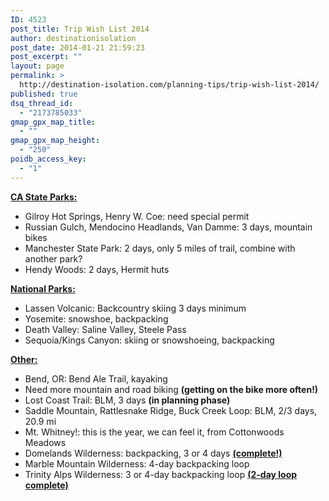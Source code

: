 ```yaml
---
ID: 4523
post_title: Trip Wish List 2014
author: destinationisolation
post_date: 2014-01-21 21:59:23
post_excerpt: ""
layout: page
permalink: >
  http://destination-isolation.com/planning-tips/trip-wish-list-2014/
published: true
dsq_thread_id:
  - "2173785033"
gmap_gpx_map_title:
  - ""
gmap_gpx_map_height:
  - "250"
poidb_access_key:
  - "1"
---
```

<strong><span style="text-decoration: underline;">CA State Parks:</span></strong>
<ul>
	<li>Gilroy Hot Springs, Henry W. Coe: need special permit</li>
	<li>Russian Gulch, Mendocino Headlands, Van Damme: 3 days, mountain bikes</li>
	<li>Manchester State Park: 2 days, only 5 miles of trail, combine with another park?</li>
	<li>Hendy Woods: 2 days, Hermit huts</li>
</ul>
<strong><span style="text-decoration: underline;">National Parks:</span></strong>
<ul>
	<li>Lassen Volcanic: Backcountry skiing 3 days minimum</li>
	<li>Yosemite: snowshoe, backpacking</li>
	<li>Death Valley: Saline Valley, Steele Pass</li>
	<li>Sequoia/Kings Canyon: skiing or snowshoeing, backpacking</li>
</ul>
<span style="text-decoration: underline;"><strong>Other:</strong></span>
<ul>
	<li>Bend, OR: Bend Ale Trail, kayaking</li>
	<li>Need more mountain and road biking <strong>(getting on the bike more often!)</strong></li>
	<li>Lost Coast Trail: BLM, 3 days <strong>(in planning phase)</strong></li>
	<li>Saddle Mountain, Rattlesnake Ridge, Buck Creek Loop: BLM, 2/3 days, 20.9 mi</li>
	<li>Mt. Whitney!: this is the year, we can feel it, from Cottonwoods Meadows</li>
	<li>Domelands Wilderness: backpacking, 3 or 4 days <a title="Dome Land Wilderness" href="http://destination-isolation.com/breaking-trail-in-dome-land-wilderness-sequoia-national-forest/" target="_blank"><strong>(complete!)</strong></a></li>
	<li>Marble Mountain Wilderness: 4-day backpacking loop</li>
	<li>Trinity Alps Wilderness: 3 or 4-day backpacking loop <a title="Trinity Alps Wilderness" href="http://destination-isolation.com/saving-california-and-relaxing-in-the-trinity-alps-wilderness/" target="_blank"><strong>(2-day loop complete)</strong></a></li>
</ul>
&nbsp;